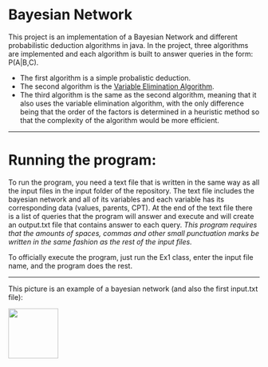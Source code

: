 # Bayesian Network

This project is an implementation of a Bayesian Network and different probabilistic deduction algorithms in java. In the project, three algorithms are implemented and each algorithm is built to answer queries in the form: P(A|B,C).

- The first algorithm is a simple probalistic deduction.
- The second algorithm is the [Variable Elimination Algorithm](https://en.wikipedia.org/wiki/Variable_elimination).
- The third algorithm is the same as the second algorithm, meaning that it also uses the variable elimination algorithm, with the only difference being that the order of the factors is determined in a heuristic method so that the complexity of the algorithm would be more efficient.


--------------------------------------------------------------------------------------------------------------------------------------------------------------------


# Running the program:
To run the program, you need a text file that is written in the same way as all the input files in the input folder of the repository.
The text file includes the bayesian network and all of its variables and each variable has its corresponding data (values, parents, CPT).
At the end of the text file there is a list of queries that the program will answer and execute and will create an output.txt file that contains answer to each query.
*This program requires that the amounts of spaces, commas and other small punctuation marks be written in the same fashion as the rest of the input files.*

To officially execute the program, just run the Ex1 class, enter the input file name, and the program does the rest.


--------------------------------------------------------------------------------------------------------------------------------------------------------------------

This picture is an example of a bayesian network (and also the first input.txt file):

<img src="https://user-images.githubusercontent.com/57404551/101762956-c2cc7380-3ae6-11eb-98f1-7a1b265a657b.jpg" height="100" width="100">

